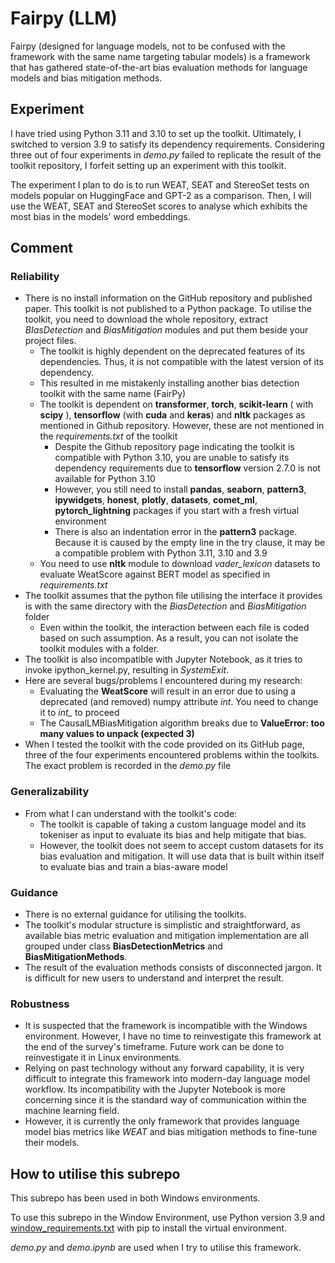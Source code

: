 # Fairpy (LLM)

Fairpy (designed for language models, not to be confused with the framework with the same name targeting tabular models) is a framework that has gathered state-of-the-art bias evaluation methods for language models and bias mitigation methods. 

## Experiment
I have tried using Python 3.11 and 3.10 to set up the toolkit. Ultimately, I switched to version 3.9 to satisfy its dependency requirements. Considering three out of four experiments in *demo.py* failed to replicate the result of the toolkit repository, I forfeit setting up an experiment with this toolkit.

The experiment I plan to do is to run WEAT, SEAT and StereoSet tests on models popular on HuggingFace and GPT-2 as a comparison. Then, I will use the WEAT, SEAT and StereoSet scores to analyse which exhibits the most bias in the models' word embeddings.

## Comment

### Reliability

- There is no install information on the GitHub repository and published paper. This toolkit is not published to a Python package. To utilise the toolkit, you need to download the whole repository, extract *BIasDetection* and *BiasMitigation* modules and put them beside your project files.
    - The toolkit is highly dependent on the deprecated features of its dependencies. Thus, it is not compatible with the latest version of its dependency.
    - This resulted in me mistakenly installing another bias detection toolkit with the same name (FairPy)
    - The toolkit is dependent on **transformer**, **torch**, **scikit-learn** ( with **scipy** ), **tensorflow** (with **cuda** and **keras**) and **nltk** packages as mentioned in Github repository. However, these are not mentioned in the *requirements.txt* of the toolkit
        - Despite the Github repository page indicating the toolkit is compatible with Python 3.10, you are unable to satisfy its dependency requirements due to **tensorflow** version 2.7.0 is not available for Python 3.10
        - However, you still need to install **pandas**, **seaborn**, **pattern3**, **ipywidgets**, **honest**, **plotly**, **datasets**, **comet_ml**, **pytorch_lightning** packages if you start with a fresh virtual environment
        - There is also an indentation error in the **pattern3** package. Because it is caused by the empty line in the try clause, it may be a compatible problem with Python 3.11, 3.10 and 3.9
    - You need to use **nltk** module to download *vader_lexicon* datasets to evaluate WeatScore against BERT model as specified in *requirements.txt*
- The toolkit assumes that the python file utilising the interface it provides is with the same directory with the *BiasDetection* and *BiasMitigation* folder
    - Even within the toolkit, the interaction between each file is coded based on such assumption. As a result, you can not isolate the toolkit modules with a folder.
- The toolkit is also incompatible with Jupyter Notebook, as it tries to invoke ipython_kernel.py, resulting in *SystemExit*.
- Here are several bugs/problems I encountered during my research:
    - Evaluating the **WeatScore** will result in an error due to using a deprecated (and removed) numpy attribute *int*. You need to change it to *int_* to proceed
    - The CausalLMBiasMitigation algorithm breaks due to **ValueError: too many values to unpack (expected 3)**
- When I tested the toolkit with the code provided on its GitHub page, three of the four experiments encountered problems within the toolkits. The exact problem is recorded in the *demo.py* file

### Generalizability

- From what I can understand with the toolkit's code:
    - The toolkit is capable of taking a custom language model and its tokeniser as input to evaluate its bias and help mitigate that bias.
    - However, the toolkit does not seem to accept custom datasets for its bias evaluation and mitigation. It will use data that is built within itself to evaluate bias and train a bias-aware model

### Guidance

- There is no external guidance for utilising the toolkits.
- The toolkit's modular structure is simplistic and straightforward, as available bias metric evaluation and mitigation implementation are all grouped under class **BiasDetectionMetrics** and **BiasMitigationMethods**.
- The result of the evaluation methods consists of disconnected jargon. It is difficult for new users to understand and interpret the result.

### Robustness

- It is suspected that the framework is incompatible with the Windows environment. However, I have no time to reinvestigate this framework at the end of the survey's timeframe. Future work can be done to reinvestigate it in Linux environments.
- Relying on past technology without any forward capability, it is very difficult to integrate this framework into modern-day language model workflow. Its incompatibility with the Jupyter Notebook is more concerning since it is the standard way of communication within the machine learning field.
- However, it is currently the only framework that provides language model bias metrics like *WEAT* and bias mitigation methods to fine-tune their models.

## How to utilise this subrepo

This subrepo has been used in both Windows environments. 

To use this subrepo in the Window Environment, use Python version 3.9 and [window_requirements.txt](./window_requirements.txt) with pip to install the virtual environment.

*demo.py* and *demo.ipynb* are used when I try to utilise this framework.